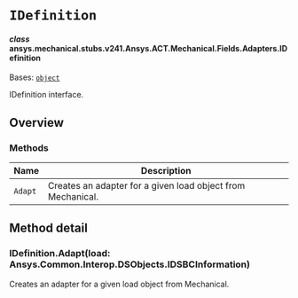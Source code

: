 # `IDefinition`



#### *class* ansys.mechanical.stubs.v241.Ansys.ACT.Mechanical.Fields.Adapters.IDefinition

Bases: [`object`](https://docs.python.org/3/library/functions.html#object)

IDefinition interface.

<!-- !! processed by numpydoc !! -->

<a id="overview"></a>

## Overview

### Methods

| Name | Description |
|-----------|---------------------------------------------------------------|
| `Adapt`   | Creates an adapter for a given load object from Mechanical.   |

<a id="method-detail"></a>

## Method detail

### IDefinition.Adapt(load: Ansys.Common.Interop.DSObjects.IDSBCInformation)

Creates an adapter for a given load object from Mechanical.

<!-- !! processed by numpydoc !! -->

